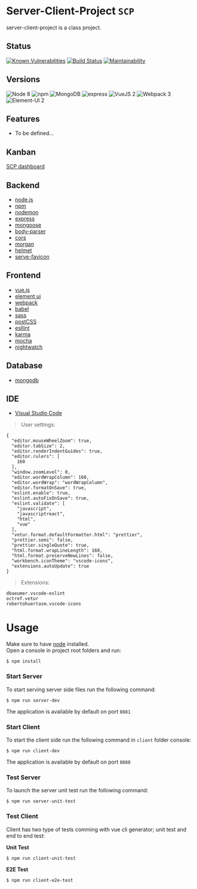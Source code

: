 
# Server-Client-Project `SCP`
server-client-project is a class project.

## Status
[![Known Vulnerabilities](https://snyk.io/test/github/vsambor/server-client-project/badge.svg?targetFile=package.json)](https://snyk.io/test/github/vsambor/server-client-project?targetFile=package.json)
[![Build Status](https://travis-ci.org/vsambor/Server-Client-Project.svg?branch=master)](https://travis-ci.org/vsambor/Server-Client-Project)
[![Maintainability](https://api.codeclimate.com/v1/badges/ee6efe9bb95fd737a177/maintainability)](https://codeclimate.com/github/vsambor/Server-Client-Project/maintainability)

## Versions
![Node 8](https://img.shields.io/badge/node-8.9.x-green.svg)
![npm](https://img.shields.io/badge/npm-5.6.x-yellow.svg)
![MongoDB](https://img.shields.io/badge/mongodb-3.6-yellowgreen.svg)
![express](https://img.shields.io/badge/express-4.16.x-orange.svg)
![VueJS 2](https://img.shields.io/badge/vuejs-2.5.x-brightgreen.svg)
![Webpack 3](https://img.shields.io/badge/webpack-3.6.x-blue.svg)
![Element-UI 2](https://img.shields.io/badge/element-2.0-ff69b4.svg)

## Features

- To be defined...

## Kanban
[SCP dashboard](https://github.com/vsambor/Server-Client-Project/projects/1)

## Backend
- [node.js](https://nodejs.org/en/)
- [npm](https://www.npmjs.com/)
- [nodemon](https://nodemon.io/)
- [express](https://expressjs.com/)
- [mongoose](http://mongoosejs.com/)
- [body-parser](https://github.com/expressjs/body-parser)
- [cors](https://github.com/expressjs/cors)
- [morgan]()
- [helmet]()
- [serve-favicon](https://github.com/expressjs/serve-favicon)

## Frontend

- [vue.js](https://vuejs.org/)
- [element ui](http://element.eleme.io/#/en-US)
- [webpack](https://webpack.js.org/)
- [babel](https://babeljs.io/)
- [sass](http://sass-lang.com/)
- [postCSS](https://github.com/postcss/postcss)
- [esllint](https://eslint.org/)
- [karma](https://karma-runner.github.io/2.0/index.html)
- [mocha](https://mochajs.org/)
- [nightwatch](http://nightwatchjs.org/)

## Database

- [mongodb](https://www.mongodb.com/)

## IDE

- [Visual Studio Code](https://code.visualstudio.com/)

> User settings:

```
{
  "editor.mouseWheelZoom": true,
  "editor.tabSize": 2,
  "editor.renderIndentGuides": true,
  "editor.rulers": [
    160
  ],
  "window.zoomLevel": 0,
  "editor.wordWrapColumn": 160,
  "editor.wordWrap": "wordWrapColumn",
  "editor.formatOnSave": true,
  "eslint.enable": true,
  "eslint.autoFixOnSave": true,
  "eslint.validate": [
    "javascript",
    "javascriptreact",
    "html",
    "vue"
  ],
  "vetur.format.defaultFormatter.html": "prettier",
  "prettier.semi": false,
  "prettier.singleQuote": true,
  "html.format.wrapLineLength": 160,
  "html.format.preserveNewLines": false,
  "workbench.iconTheme": "vscode-icons",
  "extensions.autoUpdate": true
}
```
 
> Extensions:

 ```
dbaeumer.vscode-eslint
octref.vetur
robertohuertasm.vscode-icons
```

# Usage

Make sure to have [node](https://nodejs.org/en/) installed.<br>
Open a console in project root folders and run:

```
$ npm install
```

### Start Server

To start serving server side files run the following command:

```
$ npm run server-dev
```

The application is available by default on port `8081`

### Start Client

To start the client side run the following command in `client` folder console:

```
$ npm run client-dev
```

The application is available by default on port `8080`

### Test Server

To launch the server unit test run the following command:

```
$ npm run server-unit-test
```

### Test Client

Client has two type of tests comming with vue cli generator; unit test and end to end test:

**Unit Test**

```
$ npm run client-unit-test
```

**E2E Test**

```
$ npm run client-e2e-test
```
